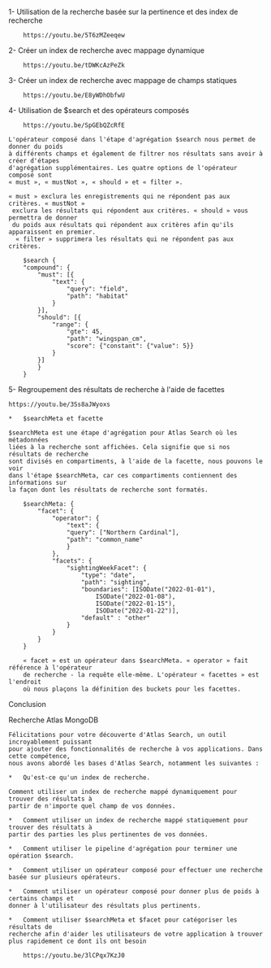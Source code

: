 1-  Utilisation de la recherche basée sur la pertinence et des index de recherche

        https://youtu.be/5T6zMZeeqew


2-  Créer un index de recherche avec mappage dynamique

        https://youtu.be/tDWKcAzPeZk


3-  Créer un index de recherche avec mappage de champs statiques

        https://youtu.be/E8yWDhObfwU


4-  Utilisation de $search et des opérateurs composés

        https://youtu.be/SpGEbQZcRfE

    L'opérateur composé dans l'étape d'agrégation $search nous permet de donner du poids 
    à différents champs et également de filtrer nos résultats sans avoir à créer d'étapes 
    d'agrégation supplémentaires. Les quatre options de l'opérateur composé sont 
    « must », « mustNot », « should » et « filter ».

    « must » exclura les enregistrements qui ne répondent pas aux critères. « mustNot »
     exclura les résultats qui répondent aux critères. « should » vous permettra de donner 
     du poids aux résultats qui répondent aux critères afin qu'ils apparaissent en premier.
      « filter » supprimera les résultats qui ne répondent pas aux critères.
      
        $search {
        "compound": {
            "must": [{
                "text": {
                    "query": "field",
                    "path": "habitat"
                }
            }],
            "should": [{
                "range": {
                    "gte": 45,
                    "path": "wingspan_cm",
                    "score": {"constant": {"value": 5}}
                }
            }]
            }
        }

5-  Regroupement des résultats de recherche à l'aide de facettes

    https://youtu.be/3Ss8aJWyoxs

    *   $searchMeta et facette

    $searchMeta est une étape d'agrégation pour Atlas Search où les métadonnées 
    liées à la recherche sont affichées. Cela signifie que si nos résultats de recherche 
    sont divisés en compartiments, à l'aide de la facette, nous pouvons le voir 
    dans l'étape $searchMeta, car ces compartiments contiennent des informations sur 
    la façon dont les résultats de recherche sont formatés.

        $searchMeta: {
            "facet": {
                "operator": {
                    "text": {
                    "query": ["Northern Cardinal"],
                    "path": "common_name"
                    }
                },
                "facets": {
                    "sightingWeekFacet": {
                        "type": "date",
                        "path": "sighting",
                        "boundaries": [ISODate("2022-01-01"), 
                            ISODate("2022-01-08"),
                            ISODate("2022-01-15"),
                            ISODate("2022-01-22")],
                        "default" : "other"
                    }
                }
            }
        }

        « facet » est un opérateur dans $searchMeta. « operator » fait référence à l'opérateur 
        de recherche - la requête elle-même. L'opérateur « facettes » est l'endroit 
        où nous plaçons la définition des buckets pour les facettes.

Conclusion

Recherche Atlas MongoDB

    Félicitations pour votre découverte d'Atlas Search, un outil incroyablement puissant 
    pour ajouter des fonctionnalités de recherche à vos applications. Dans cette compétence, 
    nous avons abordé les bases d'Atlas Search, notamment les suivantes :

    *   Qu'est-ce qu'un index de recherche.

    Comment utiliser un index de recherche mappé dynamiquement pour trouver des résultats à 
    partir de n'importe quel champ de vos données.

    *   Comment utiliser un index de recherche mappé statiquement pour trouver des résultats à 
    partir des parties les plus pertinentes de vos données.

    *   Comment utiliser le pipeline d'agrégation pour terminer une opération $search.

    *   Comment utiliser un opérateur composé pour effectuer une recherche basée sur plusieurs opérateurs.

    *   Comment utiliser un opérateur composé pour donner plus de poids à certains champs et 
    donner à l'utilisateur des résultats plus pertinents.

    *   Comment utiliser $searchMeta et $facet pour catégoriser les résultats de 
    recherche afin d'aider les utilisateurs de votre application à trouver plus rapidement ce dont ils ont besoin

        https://youtu.be/3lCPqx7KzJ0


